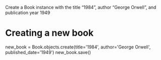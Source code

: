 Create a Book instance with the title “1984”, author “George Orwell”, and publication year 1949

# Creating a new book
new_book = Book.objects.create(title='1984', author='George Orwell', published_date='1949')
new_book.save()
